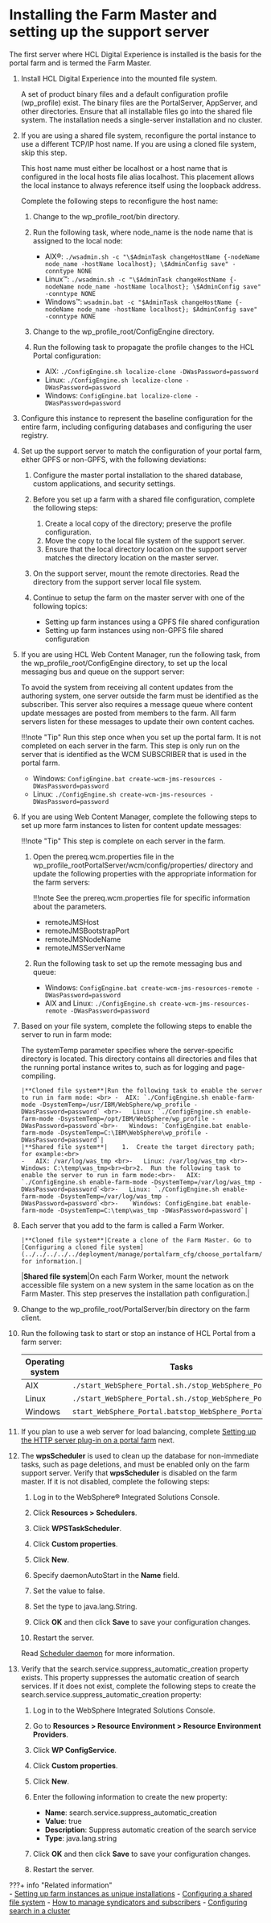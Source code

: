 # Installing the Farm Master and setting up the support server

The first server where HCL Digital Experience is installed is the basis for the portal farm and is termed the Farm Master.

1.  Install HCL Digital Experience into the mounted file system.

    A set of product binary files and a default configuration profile (wp_profile) exist. The binary files are the PortalServer, AppServer, and other directories. Ensure that all installable files go into the shared file system. The installation needs a single-server installation and no cluster.

2.  If you are using a shared file system, reconfigure the portal instance to use a different TCP/IP host name. If you are using a cloned file system, skip this step.

    This host name must either be localhost or a host name that is configured in the local hosts file alias localhost. This placement allows the local instance to always reference itself using the loopback address.

    Complete the following steps to reconfigure the host name:

    1.  Change to the wp_profile_root/bin directory.

    2.  Run the following task, where node_name is the node name that is assigned to the local node:

        -   AIX®: `./wsadmin.sh -c "\$AdminTask changeHostName {-nodeName node_name -hostName localhost}; \$AdminConfig save" -conntype NONE`
        -   Linux™: `./wsadmin.sh -c "\$AdminTask changeHostName {-nodeName node_name -hostName localhost}; \$AdminConfig save" -conntype NONE`
        -   Windows™: `wsadmin.bat -c "$AdminTask changeHostName {-nodeName node_name -hostName localhost}; $AdminConfig save" -conntype NONE`

    3.  Change to the wp_profile_root/ConfigEngine directory.

    4.  Run the following task to propagate the profile changes to the HCL Portal configuration:

        -   AIX: `./ConfigEngine.sh localize-clone -DWasPassword=password`
        -   Linux: `./ConfigEngine.sh localize-clone -DWasPassword=password`
        -   Windows: `ConfigEngine.bat localize-clone -DWasPassword=password`

3.  Configure this instance to represent the baseline configuration for the entire farm, including configuring databases and configuring the user registry.

4.  Set up the support server to match the configuration of your portal farm, either GPFS or non-GPFS, with the following deviations:

    1.  Configure the master portal installation to the shared database, custom applications, and security settings.

    2.  Before you set up a farm with a shared file configuration, complete the following steps:

        1.  Create a local copy of the directory; preserve the profile configuration.
        2.  Move the copy to the local file system of the support server.
        3.  Ensure that the local directory location on the support server matches the directory location on the master server.
    3.  On the support server, mount the remote directories. Read the directory from the support server local file system.

    4.  Continue to setup the farm on the master server with one of the following topics:

        -   Setting up farm instances using a GPFS file shared configuration
        -   Setting up farm instances using non-GPFS file shared configuration
5.  If you are using HCL Web Content Manager, run the following task, from the wp_profile_root/ConfigEngine directory, to set up the local messaging bus and queue on the support server:

    To avoid the system from receiving all content updates from the authoring system, one server outside the farm must be identified as the subscriber. This server also requires a message queue where content update messages are posted from members to the farm. All farm servers listen for these messages to update their own content caches.

    !!!note "Tip"
        Run this step once when you set up the portal farm. It is not completed on each server in the farm. This step is only run on the server that is identified as the WCM SUBSCRIBER that is used in the portal farm.

    -   Windows: `ConfigEngine.bat create-wcm-jms-resources -DWasPassword=password`
    -   Linux: `./ConfigEngine.sh create-wcm-jms-resources -DWasPassword=password`

6.  If you are using Web Content Manager, complete the following steps to set up more farm instances to listen for content update messages:

    !!!note "Tip"
        This step is complete on each server in the farm.

    1.  Open the prereq.wcm.properties file in the wp_profile_rootPortalServer/wcm/config/properties/ directory and update the following properties with the appropriate information for the farm servers:

        !!!note
            See the prereq.wcm.properties file for specific information about the parameters.

        -   remoteJMSHost
        -   remoteJMSBootstrapPort
        -   remoteJMSNodeName
        -   remoteJMSServerName

    2.  Run the following task to set up the remote messaging bus and queue:

        -   Windows: `ConfigEngine.bat create-wcm-jms-resources-remote -DWasPassword=password`
        -   AIX and Linux: `./ConfigEngine.sh create-wcm-jms-resources-remote -DWasPassword=password`

7.  Based on your file system, complete the following steps to enable the server to run in farm mode:

    The systemTemp parameter specifies where the server-specific directory is located. This directory contains all directories and files that the running portal instance writes to, such as for logging and page-compiling.

        |**Cloned file system**|Run the following task to enable the server to run in farm mode: <br> -  AIX: `./ConfigEngine.sh enable-farm-mode -DsystemTemp=/usr/IBM/WebSphere/wp_profile -DWasPassword=password` <br>-   Linux: `./ConfigEngine.sh enable-farm-mode -DsystemTemp=/opt/IBM/WebSphere/wp_profile -DWasPassword=password`<br>-   Windows: `ConfigEngine.bat enable-farm-mode -DsystemTemp=C:\IBM\WebSphere\wp_profile -DWasPassword=password`|
        |**Shared file system**|    1.  Create the target directory path; for example:<br>
        -   AIX: /var/log/was_tmp <br>-   Linux: /var/log/was_tmp <br>-   Windows: C:\temp\was_tmp<br><br>2.  Run the following task to enable the server to run in farm mode:<br>-   AIX: `./ConfigEngine.sh enable-farm-mode -DsystemTemp=/var/log/was_tmp -DWasPassword=password`<br>-   Linux: `./ConfigEngine.sh enable-farm-mode -DsystemTemp=/var/log/was_tmp -DWasPassword=password`<br>-   `Windows: ConfigEngine.bat enable-farm-mode -DsystemTemp=C:\temp\was_tmp -DWasPassword=password`|

8.  Each server that you add to the farm is called a Farm Worker.

        |**Cloned file system**|Create a clone of the Farm Master. Go to [Configuring a cloned file system](../../../../../deployment/manage/portalfarm_cfg/choose_portalfarm/settingup_with_sharedconfig/cfg_farm_clone.md) for information.|
    |**Shared file system**|On each Farm Worker, mount the network accessible file system on a new system in the same location as on the Farm Master. This step preserves the installation path configuration.|

9.  Change to the wp_profile_root/PortalServer/bin directory on the farm client.

10. Run the following task to start or stop an instance of HCL Portal from a farm server:

    |Operating system|Tasks|
    |----------------|-----|
    |AIX|`./start_WebSphere_Portal.sh./stop_WebSphere_Portal.sh`|
    |Linux|`./start_WebSphere_Portal.sh./stop_WebSphere_Portal.sh`|
    |Windows|`start_WebSphere_Portal.batstop_WebSphere_Portal.bat`|

11. If you plan to use a web server for load balancing, complete [Setting up the HTTP server plug-in on a portal farm](../../../../../deployment/manage/portalfarm_cfg/set_http_farm.md) next.

12. The **wpsScheduler** is used to clean up the database for non-immediate tasks, such as page deletions, and must be enabled only on the farm support server. Verify that **wpsScheduler** is disabled on the farm master. If it is not disabled, complete the following steps:

    1.  Log in to the WebSphere® Integrated Solutions Console.

    2.  Click **Resources > Schedulers**.

    3.  Click **WPSTaskScheduler**.

    4.  Click **Custom properties**.

    5.  Click **New**.

    6.  Specify daemonAutoStart in the **Name** field.

    7.  Set the value to false.

    8.  Set the type to java.lang.String.

    9.  Click **OK** and then click **Save** to save your configuration changes.

    10. Restart the server.

    Read [Scheduler daemon](http://www-01.ibm.com/support/knowledgecenter/SSAW57_8.5.5/com.ibm.websphere.nd.multiplatform.doc/scheduler/concepts/csch_schedulerdaemon.html) for more information.

13. Verify that the search.service.suppress_automatic_creation property exists. This property suppresses the automatic creation of search services. If it does not exist, complete the following steps to create the search.service.suppress_automatic_creation property:

    1.  Log in to the WebSphere Integrated Solutions Console.

    2.  Go to **Resources > Resource Environment > Resource Environment Providers**.

    3.  Click **WP ConfigService**.

    4.  Click **Custom properties**.

    5.  Click **New**.

    6.  Enter the following information to create the new property:

        -   **Name**: search.service.suppress_automatic_creation
        -   **Value**: true
        -   **Description**: Suppress automatic creation of the search service
        -   **Type**: java.lang.string

    1.  Click **OK** and then click **Save** to save your configuration changes.

    2.  Restart the server.


???+ info "Related information"  
    -   [Setting up farm instances as unique installations](../../../../../deployment/manage/portalfarm_cfg/choose_portalfarm/settingup_as_unique_install/index.md)
    -   [Configuring a shared file system](../../../../../deployment/manage/portalfarm_cfg/choose_portalfarm/settingup_with_sharedconfig/set_portal_farm_gpfs.md)
    -   [How to manage syndicators and subscribers](../../../../../manage_content/wcm_delivery/syndication/manage_synd_subs/index.md)
    -   [Configuring search in a cluster](../../../../../build_sites/search/cfg_dx_search/cfg_search_cluster/index.md)